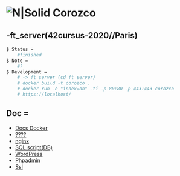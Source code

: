 # ![N|Solid](https://i.ibb.co/vsr6w99/original.png) Corozco
## -ft_server(42cursus-2020//Paris)

```sh
$ Status =
	#finished
$ Note =
	#?
$ Development =
	# -> ft_server (cd ft_server)
	# docker build -t corozco .
	# docker run -e "index=on" -ti -p 80:80 -p 443:443 corozco
	# https://localhost/
```

## Doc =
* [Docs Docker](https://docs.docker.com/)
* [????](https://beauvais.me/creer-serveur-web-nginx-php7-maria-db-mysql-debian-9-stretch/)
* [nginx](https://www.linuxbabe.com/debian/install-lemp-stack-debian-10-buster)
* [SQL script(DB)](https://www.a2hosting.com/kb/developer-corner/mysql/managing-mysql-databases-and-users-from-the-command-line)
* [WordPress](https://www.linuxbabe.com/ubuntu/install-wordpress-ubuntu-18-04-nginx-mariadb-php7-2-lemp)
* [Phpadmin](https://www.digitalocean.com/community/tutorials/how-to-install-phpmyadmin-from-source-debian-10)
* [Ssl](https://www.codeflow.site/fr/article/how-to-create-a-self-signed-ssl-certificate-for-nginx-on-debian-10)
